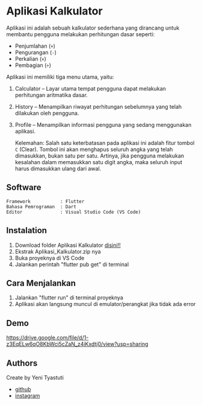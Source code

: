 
# Aplikasi Kalkulator

Aplikasi ini adalah sebuah kalkulator sederhana yang dirancang untuk membantu pengguna melakukan perhitungan dasar seperti:
* Penjumlahan (`+`)
* Pengurangan (`-`)
* Perkalian (`×`)
* Pembagian (`÷`)

Aplikasi ini memiliki tiga menu utama, yaitu:
1. Calculator – Layar utama tempat pengguna dapat melakukan perhitungan aritmatika dasar.
2. History – Menampilkan riwayat perhitungan sebelumnya yang telah dilakukan oleh pengguna.
3. Profile – Menampilkan informasi pengguna yang sedang menggunakan aplikasi.

    Kelemahan:
Salah satu keterbatasan pada aplikasi ini adalah fitur tombol `C` (Clear). Tombol ini akan menghapus seluruh angka yang telah dimasukkan, bukan satu per satu. Artinya, jika pengguna melakukan kesalahan dalam memasukkan satu digit angka, maka seluruh input harus dimasukkan ulang dari awal.





## Software

    Framework           : Flutter
    Bahasa Pemrograman  : Dart
    Editor              : Visual Studio Code (VS Code)

## Instalation

1. Download folder Aplikasi Kalkulator [disini!!](https://drive.google.com/file/d/1b-STQJoGVNnVOYvlEI_e-AgESqCyMXhh/view?usp=sharing)
2. Ekstrak Aplikasi_Kalkulator.zip nya
3. Buka proyeknya di VS Code
4. Jalankan perintah "flutter pub get" di terminal
## Cara Menjalankan

1. Jalankan "flutter run" di terminal proyeknya
2. Aplikasi akan langsung muncul di emulator/perangkat jika tidak ada error
## Demo

https://drive.google.com/file/d/1-z3EqELw6qO8KbWci5cZaN_z4iKxdtj0/view?usp=sharing


## Authors

Create by Yeni Tyastuti
- [github](https://www.github.com/yenitya51)
- [instagram](https://www.instagram.com/yennii.aa)


